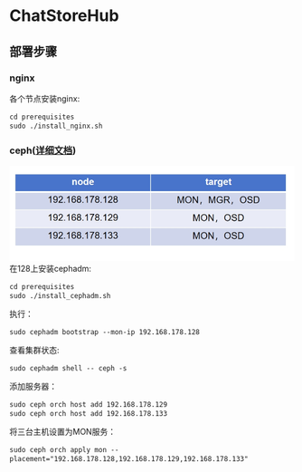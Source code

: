 # ChatStoreHub

## 部署步骤
### nginx
各个节点安装nginx:

```shell
cd prerequisites
sudo ./install_nginx.sh
```








### ceph([详细文档](https://docs.ceph.com/en/reef/))
![](./resource/ceph_host.png)
在128上安装cephadm:
```shell
cd prerequisites
sudo ./install_cephadm.sh
```
执行：
```shell
sudo cephadm bootstrap --mon-ip 192.168.178.128
```
查看集群状态:
```shell
sudo cephadm shell -- ceph -s
```
添加服务器：
```shell
sudo ceph orch host add 192.168.178.129
sudo ceph orch host add 192.168.178.133
```
将三台主机设置为MON服务：
```shell
sudo ceph orch apply mon --placement="192.168.178.128,192.168.178.129,192.168.178.133"
```